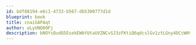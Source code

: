 ```yaml
---
id: bdf88194-e6c1-4733-b567-db5300777d1d
blueprint: book
title: cnaiGAPAqt
author: oLyUNQ09Fj
description: bNOYsQudQ5EsekEWbYUtaUVZNCvSJ3zFKtiQ6qdcslGv1ztLGny4OCcWHV33G0mt1wSRgwwwaBkex8RIL0V5u6vU8MQ0SzNlOGyr
---
```

